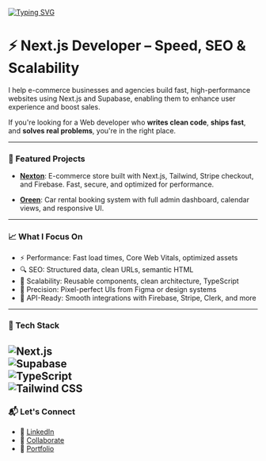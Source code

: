 [![Typing SVG](https://readme-typing-svg.herokuapp.com?font=Quicksand&weight=800&size=18&pause=1000&color=1E90FF&background=050A1000&multiline=true&width=600&height=200&lines=Hello+There%F0%9F%91%8B%F0%9F%8F%BC%2C+Im+Mohamed)](https://git.io/typing-svg)

# ⚡ Next.js Developer – Speed, SEO & Scalability

I help e-commerce businesses and agencies build fast, high-performance websites using Next.js and Supabase, enabling them to enhance user experience and boost sales.

If you're looking for a Web developer who **writes clean code**, **ships fast**, and **solves real problems**, you're in the right place.

---

### 🚀 Featured Projects

- **[Nexton](https://nexton.molaraiche.com/)**: E-commerce store built with Next.js, Tailwind, Stripe checkout, and Firebase. Fast, secure, and optimized for performance.

- **[Oreen](https://oreen.molaraiche.com/)**: Car rental booking system with full admin dashboard, calendar views, and responsive UI.
  
---

### 📈 What I Focus On

- ⚡ Performance: Fast load times, Core Web Vitals, optimized assets  
- 🔍 SEO: Structured data, clean URLs, semantic HTML  
- 🧱 Scalability: Reusable components, clean architecture, TypeScript  
- 🎯 Precision: Pixel-perfect UIs from Figma or design systems  
- 🔗 API-Ready: Smooth integrations with Firebase, Stripe, Clerk, and more

---

### 🧰 Tech Stack

![Next.js](https://img.shields.io/badge/-Next.js-000000?style=flat&logo=next.js&logoColor=fff)  
![Supabase](https://img.shields.io/badge/-supabase-297251?style=flat&logo=supabase&logoColor=fff)  
![TypeScript](https://img.shields.io/badge/-TypeScript-3178C6?style=flat&logo=typescript&logoColor=fff)  
![Tailwind CSS](https://img.shields.io/badge/-TailwindCSS-38B2AC?style=flat&logo=tailwind-css&logoColor=fff)  
---

### 📬 Let's Connect

- 🔗 [LinkedIn](https://www.linkedin.com/in/mohamedlaraiche/)
- 📧 [Collaborate](mailto:laraichemohamed@gmail.com)
- 🎨 [Portfolio](https://www.molaraiche.com/)
